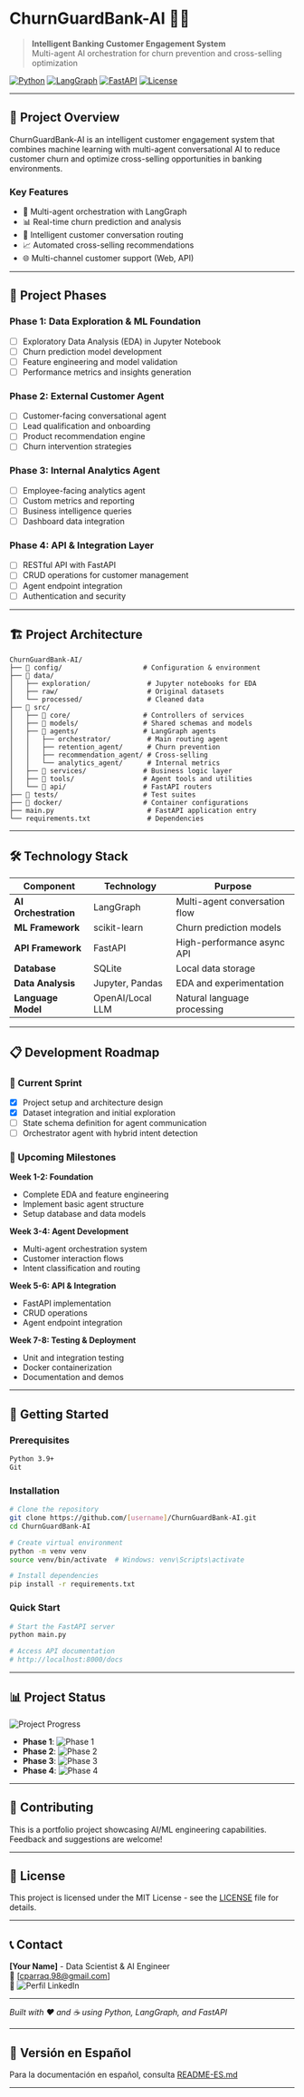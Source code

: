 # ChurnGuardBank-AI 🏦🤖

> **Intelligent Banking Customer Engagement System**  
> Multi-agent AI orchestration for churn prevention and cross-selling optimization

[![Python](https://img.shields.io/badge/Python-3.9+-blue.svg)](https://python.org)
[![LangGraph](https://img.shields.io/badge/LangGraph-Latest-green.svg)](https://github.com/langchain-ai/langgraph)
[![FastAPI](https://img.shields.io/badge/FastAPI-Latest-red.svg)](https://fastapi.tiangolo.com)
[![License](https://img.shields.io/badge/License-MIT-yellow.svg)](LICENSE)

---

## 🎯 **Project Overview**

ChurnGuardBank-AI is an intelligent customer engagement system that combines machine learning with multi-agent conversational AI to reduce customer churn and optimize cross-selling opportunities in banking environments.

### **Key Features**
- 🤖 Multi-agent orchestration with LangGraph
- 📊 Real-time churn prediction and analysis
- 💬 Intelligent customer conversation routing
- 📈 Automated cross-selling recommendations
- 🌐 Multi-channel customer support (Web, API)

---

## 🚀 **Project Phases**

### **Phase 1: Data Exploration & ML Foundation**
- [ ] Exploratory Data Analysis (EDA) in Jupyter Notebook
- [ ] Churn prediction model development
- [ ] Feature engineering and model validation
- [ ] Performance metrics and insights generation

### **Phase 2: External Customer Agent**
- [ ] Customer-facing conversational agent
- [ ] Lead qualification and onboarding
- [ ] Product recommendation engine
- [ ] Churn intervention strategies

### **Phase 3: Internal Analytics Agent**
- [ ] Employee-facing analytics agent
- [ ] Custom metrics and reporting
- [ ] Business intelligence queries
- [ ] Dashboard data integration

### **Phase 4: API & Integration Layer**
- [ ] RESTful API with FastAPI
- [ ] CRUD operations for customer management
- [ ] Agent endpoint integration
- [ ] Authentication and security

---

## 🏗️ **Project Architecture**

```
ChurnGuardBank-AI/
├── 📁 config/                    # Configuration & environment
├── 📁 data/                      
│   ├── exploration/              # Jupyter notebooks for EDA
│   ├── raw/                      # Original datasets
│   └── processed/                # Cleaned data
├── 📁 src/
│   ├── 📁 core/                  # Controllers of services
│   ├── 📁 models/                # Shared schemas and models
│   ├── 📁 agents/                # LangGraph agents
│   │   ├── orchestrator/         # Main routing agent
│   │   ├── retention_agent/      # Churn prevention
│   │   ├── recommendation_agent/ # Cross-selling
│   │   └── analytics_agent/      # Internal metrics
│   ├── 📁 services/              # Business logic layer
│   ├── 📁 tools/                 # Agent tools and utilities
│   └── 📁 api/                   # FastAPI routers
├── 📁 tests/                     # Test suites
├── 📁 docker/                    # Container configurations
├── main.py                       # FastAPI application entry
└── requirements.txt              # Dependencies
```

---

## 🛠️ **Technology Stack**

| Component | Technology | Purpose |
|-----------|------------|---------|
| **AI Orchestration** | LangGraph | Multi-agent conversation flow |
| **ML Framework** | scikit-learn | Churn prediction models |
| **API Framework** | FastAPI | High-performance async API |
| **Database** | SQLite | Local data storage |
| **Data Analysis** | Jupyter, Pandas | EDA and experimentation |
| **Language Model** | OpenAI/Local LLM | Natural language processing |

---

## 📋 **Development Roadmap**

### **🔄 Current Sprint**
- [x] Project setup and architecture design
- [x] Dataset integration and initial exploration
- [ ] State schema definition for agent communication
- [ ] Orchestrator agent with hybrid intent detection

### **📅 Upcoming Milestones**

**Week 1-2: Foundation**
- Complete EDA and feature engineering
- Implement basic agent structure
- Setup database and data models

**Week 3-4: Agent Development**
- Multi-agent orchestration system
- Customer interaction flows
- Intent classification and routing

**Week 5-6: API & Integration**
- FastAPI implementation
- CRUD operations
- Agent endpoint integration

**Week 7-8: Testing & Deployment**
- Unit and integration testing
- Docker containerization
- Documentation and demos

---

## 🚦 **Getting Started**

### **Prerequisites**
```bash
Python 3.9+
Git
```

### **Installation**
```bash
# Clone the repository
git clone https://github.com/[username]/ChurnGuardBank-AI.git
cd ChurnGuardBank-AI

# Create virtual environment
python -m venv venv
source venv/bin/activate  # Windows: venv\Scripts\activate

# Install dependencies
pip install -r requirements.txt
```

### **Quick Start**
```bash
# Start the FastAPI server
python main.py

# Access API documentation
# http://localhost:8000/docs
```

---

## 📊 **Project Status**

![Project Progress](https://progress-bar.dev/15/?title=Overall%20Progress)

- **Phase 1**: ![Phase 1](https://progress-bar.dev/60/?title=Data%20Exploration)
- **Phase 2**: ![Phase 2](https://progress-bar.dev/0/?title=Customer%20Agent)
- **Phase 3**: ![Phase 3](https://progress-bar.dev/0/?title=Analytics%20Agent)
- **Phase 4**: ![Phase 4](https://progress-bar.dev/0/?title=API%20Layer)

---

## 🤝 **Contributing**

This is a portfolio project showcasing AI/ML engineering capabilities. Feedback and suggestions are welcome!

---

## 📄 **License**

This project is licensed under the MIT License - see the [LICENSE](LICENSE) file for details.

---

## 📞 **Contact**

**[Your Name]** - Data Scientist & AI Engineer  
📧 [cparraq.98@gmail.com]  
💼 ![Perfil LinkedIn](https://www.linkedin.com/in/ivan-camilo-p-75a73917b/)

---

*Built with ❤️ and ☕ using Python, LangGraph, and FastAPI*

---

## 📖 **Versión en Español**

Para la documentación en español, consulta [README-ES.md](README-ES.md)

---